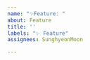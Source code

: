 ```yaml
---
name: "✨Feature: "
about: Feature
title: ''
labels: "✨ Feature"
assignees: SunghyeonMoon

---
```



